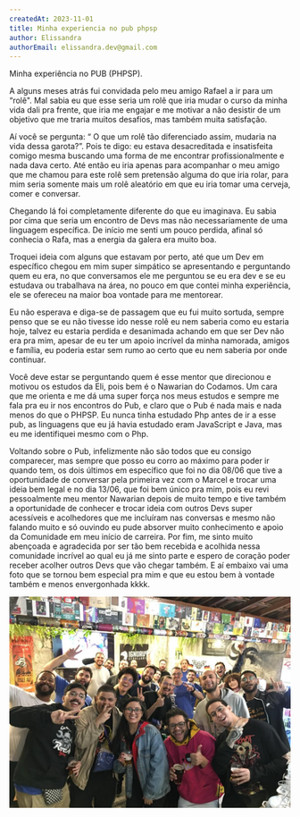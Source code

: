 ```yaml
---
createdAt: 2023-11-01
title: Minha experiencia no pub phpsp
author: Elissandra
authorEmail: elissandra.dev@gmail.com
---
```


Minha experiência no PUB (PHPSP).

  A alguns meses atrás fui convidada pelo meu amigo Rafael a ir para um “rolê". Mal sabia eu que esse seria um rolê que iria mudar o curso da minha vida dali pra frente, que iria me engajar e me motivar a não desistir de um objetivo que me traria muitos desafios, mas também muita satisfação.

  Aí você se pergunta: “ O que um rolê tão diferenciado assim, mudaria na vida dessa garota?”. Pois te digo: eu estava desacreditada e insatisfeita comigo mesma buscando uma forma de me encontrar profissionalmente e nada dava certo. Até então eu iria apenas para acompanhar o meu amigo que me chamou para este rolê sem pretensão alguma do que iria rolar, para mim seria somente mais um rolê aleatório em que eu iria tomar uma cerveja, comer e conversar.

  Chegando lá foi completamente diferente do que eu imaginava. Eu sabia por cima que seria um encontro de Devs mas não necessariamente de uma linguagem específica. De início me senti um pouco perdida, afinal só conhecia o Rafa, mas a energia da galera era muito boa. 

  Troquei ideia com alguns que estavam por perto, até que um Dev em específico chegou em mim super simpático se apresentando e perguntando quem eu era, no que conversamos ele me perguntou se eu era dev e se eu estudava ou trabalhava na área, no pouco em que contei minha experiência, ele se ofereceu na maior boa vontade para me mentorear.

  Eu não esperava e diga-se de passagem que eu fui muito sortuda, sempre penso que se eu não tivesse ido nesse rolê eu nem saberia como eu estaria hoje, talvez eu estaria perdida e desanimada achando em que ser Dev não era pra mim, apesar de eu ter um apoio incrível da minha namorada, amigos e família, eu poderia estar sem rumo ao certo que eu nem saberia por onde continuar.

  Você deve estar se perguntando quem é esse mentor que direcionou e motivou os estudos da Eli, pois bem é o Nawarian do Codamos. Um cara que me orienta e me dá uma super força nos meus estudos e sempre me fala pra eu ir nos encontros do Pub, e claro que o Pub é nada mais e nada menos do que o PHPSP. Eu nunca tinha estudado Php antes de ir a esse pub, as linguagens que eu já havia estudado eram JavaScript e Java, mas eu me identifiquei mesmo com o Php.

  Voltando sobre o Pub, infelizmente não são todos que eu consigo comparecer, mas sempre que posso eu corro ao máximo para poder ir quando tem, os dois últimos em específico que foi no dia 08/06 que tive a oportunidade de conversar pela primeira vez com o Marcel e trocar uma ideia bem legal e no dia 13/06, que foi bem único pra mim, pois eu revi pessoalmente meu mentor Nawarian depois de muito tempo e tive também a oportunidade de conhecer e trocar ideia com outros Devs super acessíveis e acolhedores que me incluíram nas conversas e mesmo não falando muito e só ouvindo eu pude absorver muito conhecimento e apoio da Comunidade em meu início de carreira.  Por fim, me sinto muito abençoada e agradecida por ser tão bem recebida e acolhida nessa comunidade incrível ao qual eu já me sinto parte e espero de coração poder receber acolher outros Devs que vão chegar também. E aí embaixo vai uma foto que se tornou bem especial pra mim e que eu estou bem à vontade também e menos envergonhada kkkk. 

![Alt text](pub-phpsp.jpeg)
